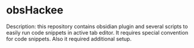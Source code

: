 # obsHackee

Description: this repository contains obsidian plugin and several scripts to easily run code snippets in active tab editor. It requires special convention for code snippets. Also it required additional setup. 

